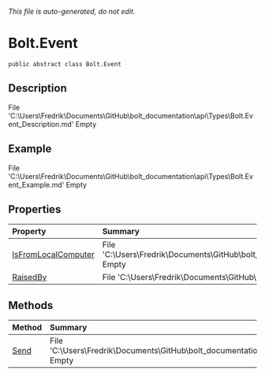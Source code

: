 *This file is auto-generated, do not edit.*

# Bolt.Event
`public abstract class Bolt.Event`
## Description
File 'C:\Users\Fredrik\Documents\GitHub\bolt_documentation\api\Types\Bolt.Event_Description.md' Empty
## Example
File 'C:\Users\Fredrik\Documents\GitHub\bolt_documentation\api\Types\Bolt.Event_Example.md' Empty
## Properties
| Property | Summary |
|:-----|:--------|
|[IsFromLocalComputer](Bolt.Event/P/IsFromLocalComputer.md)|File 'C:\Users\Fredrik\Documents\GitHub\bolt_documentation\api\Types\Bolt.Event\P\IsFromLocalComputer_Summary.md' Empty|
|[RaisedBy](Bolt.Event/P/RaisedBy.md)|File 'C:\Users\Fredrik\Documents\GitHub\bolt_documentation\api\Types\Bolt.Event\P\RaisedBy_Summary.md' Empty|
## Methods
| Method | Summary |
|:-----|:--------|
|[Send](Bolt.Event/M/Send.md)|File 'C:\Users\Fredrik\Documents\GitHub\bolt_documentation\api\Types\Bolt.Event\M\Send_Summary.md' Empty|
